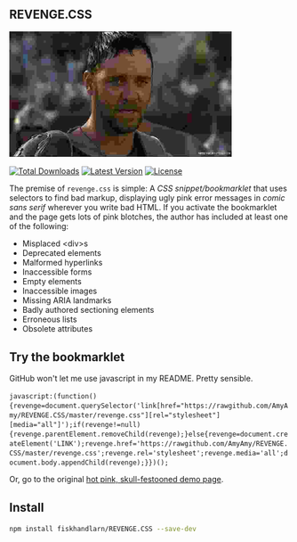 ## REVENGE.CSS

<img src="russell.jpg" alt="blade" width="400" />

[![Total Downloads](https://img.shields.io/npm/dt/@fiskhandlarn/REVENGE.CSS.svg)](https://www.npmjs.com/package/@fiskhandlarn/REVENGE.CSS)
[![Latest Version](https://img.shields.io/npm/v/@fiskhandlarn/REVENGE.CSS.svg)](https://www.npmjs.com/package/@fiskhandlarn/REVENGE.CSS?activeTab=versions)
[![License](https://img.shields.io/npm/l/@fiskhandlarn/REVENGE.CSS.svg)](https://www.npmjs.com/package/@fiskhandlarn/REVENGE.CSS)

The premise of `revenge.css` is simple: A *CSS snippet/bookmarklet* that uses selectors to find bad markup, displaying ugly pink error messages in *comic sans serif* wherever you write bad HTML. If you activate the bookmarklet and the page gets lots of pink blotches, the author has included at least one of the following:

* Misplaced &lt;div&gt;s
* Deprecated elements
* Malformed hyperlinks
* Inaccessible forms
* Empty elements
* Inaccessible images
* Missing ARIA landmarks
* Badly authored sectioning elements
* Erroneous lists
* Obsolete attributes

## Try the bookmarklet

GitHub won't let me use javascript in my README. Pretty sensible.

`javascript:(function(){revenge=document.querySelector('link[href="https://rawgithub.com/AmyAmy/REVENGE.CSS/master/revenge.css"][rel="stylesheet"][media="all"]');if(revenge!=null){revenge.parentElement.removeChild(revenge);}else{revenge=document.createElement('LINK');revenge.href='https://rawgithub.com/AmyAmy/REVENGE.CSS/master/revenge.css';revenge.rel='stylesheet';revenge.media='all';document.body.appendChild(revenge);}})();`

Or, go to the original <a href="http://heydonworks.com/revenge_css_bookmarklet/">hot pink, skull-festooned demo page</a>.

## Install

```bash
npm install fiskhandlarn/REVENGE.CSS --save-dev
```
